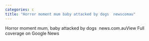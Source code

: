 ```yaml
---
categories: c
title: "Horror moment mum baby attacked by dogs  newscomau"
---
```

Horror moment mum, baby attacked by dogs&nbsp;&nbsp;news.com.auView Full coverage on Google News